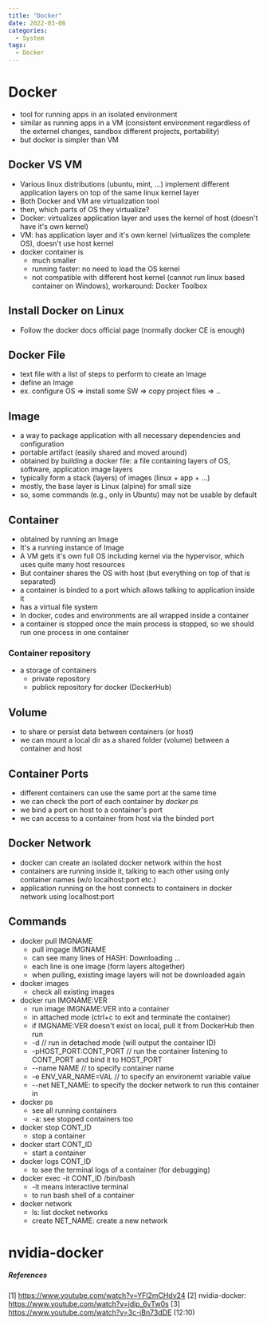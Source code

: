 ```yaml
---
title: "Docker"
date: 2022-03-08
categories:
  - System
tags:
  - Docker
---
```



# Docker
- tool for running apps in an isolated environment
- similar as running apps in a VM (consistent environment regardless of the externel changes, sandbox different projects, portability)
- but docker is simpler than VM

## Docker VS VM
- Various linux distributions (ubuntu, mint, ...) implement different application layers on top of the same linux kernel layer
- Both Docker and VM are virtualization tool
- then, which parts of OS they virtualize?
- Docker: virtualizes application layer and uses the kernel of host (doesn't have it's own kernel)
- VM: has application layer and it's own kernel (virtualizes the complete OS), doesn't use host kernel
- docker container is 
  * much smaller
  * running faster: no need to load the OS kernel 
  * not compatible with different host kernel (cannot run linux based container on Windows), workaround: Docker Toolbox

## Install Docker on Linux
- Follow the docker docs official page (normally docker CE is enough)


## Docker File
- text file with a list of steps to perform to create an Image
- define an Image
- ex. configure OS => install some SW => copy project files => ..

## Image
- a way to package application with all necessary dependencies and configuration
- portable artifact (easily shared and moved around)
- obtained by building a docker file: a file containing layers of OS, software, application image layers
- typically form a stack (layers) of images (linux + app + ...)
- mostly, the base layer is Linux (alpine) for small size
- so, some commands (e.g., only in Ubuntu) may not be usable by default
 

## Container
- obtained by running an Image
- It's a running instance of Image
- A VM gets it's own full OS including kernel via the hypervisor, which uses quite many host resources 
- But container shares the OS with host (but everything on top of that is separated)
- a container is binded to a port which allows talking to application inside it
- has a virtual file system
- In docker, codes and environments are all wrapped inside a container 
- a container is stopped once the main process is stopped, so we should run one process in one container 

### Container repository
- a storage of containers
  * private repository
  * publick repository for docker (DockerHub)

## Volume
- to share or persist data between containers (or host)
- we can mount a local dir as a shared folder (volume) between a container and host

## Container Ports
- different containers can use the same port at the same time
- we can check the port of each container by *docker ps*
- we bind a port on host to a container's port
- we can access to a container from host via the binded port

## Docker Network
- docker can create an isolated docker network within the host
- containers are running inside it, talking to each other using only container names (w/o localhost:port etc.)
- application running on the host connects to containers in docker network using localhost:port

## Commands
- docker pull IMGNAME
  * pull imgage IMGNAME
  * can see many lines of HASH: Downloading ... 
  * each line is one image (form layers altogether)
  * when pulling, existing image layers will not be downloaded again
- docker images
  * check all existing images
- docker run IMGNAME:VER
  * run image IMGNAME:VER into a container
  * in attached mode (ctrl+c to exit and terminate the container) 
  * if IMGNAME:VER doesn't exist on local, pull it from DockerHub then run
  * -d // run in detached mode (will output the container ID)
  * -pHOST_PORT:CONT_PORT // run the container listening to CONT_PORT and bind it to HOST_PORT 
  * --name NAME // to specify container name
  * -e ENV_VAR_NAME=VAL // to specify an environemt variable value
  * --net NET_NAME: to specify the docker network to run this container in
- docker ps
  * see all running containers
  * -a: see stopped containers too
- docker stop CONT_ID
  * stop a container
- docker start CONT_ID
  * start a container
- docker logs CONT_ID
  * to see the terminal logs of a container (for debugging)
- docker exec -it CONT_ID /bin/bash
  * -it means interactive terminal
  * to run bash shell of a container 
- docker network 
  * ls: list docket networks
  * create NET_NAME: create a new network 





# nvidia-docker


##### References
[1] https://www.youtube.com/watch?v=YFl2mCHdv24
[2] nvidia-docker: https://www.youtube.com/watch?v=jdip_6vTw0s
[3] https://www.youtube.com/watch?v=3c-iBn73dDE (12:10)
